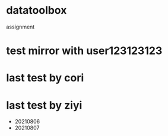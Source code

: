 # datatoolbox
assignment

# test mirror with user123123123
# last test by cori
# last test by ziyi
  * 20210806
  * 20210807
